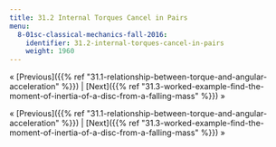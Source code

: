 ```yaml
---
title: 31.2 Internal Torques Cancel in Pairs
menu:
  8-01sc-classical-mechanics-fall-2016:
    identifier: 31.2-internal-torques-cancel-in-pairs
    weight: 1960
---
```

« [Previous]({{% ref "31.1-relationship-between-torque-and-angular-acceleration" %}}) | [Next]({{% ref "31.3-worked-example-find-the-moment-of-inertia-of-a-disc-from-a-falling-mass" %}}) »

« [Previous]({{% ref "31.1-relationship-between-torque-and-angular-acceleration" %}}) | [Next]({{% ref "31.3-worked-example-find-the-moment-of-inertia-of-a-disc-from-a-falling-mass" %}}) »